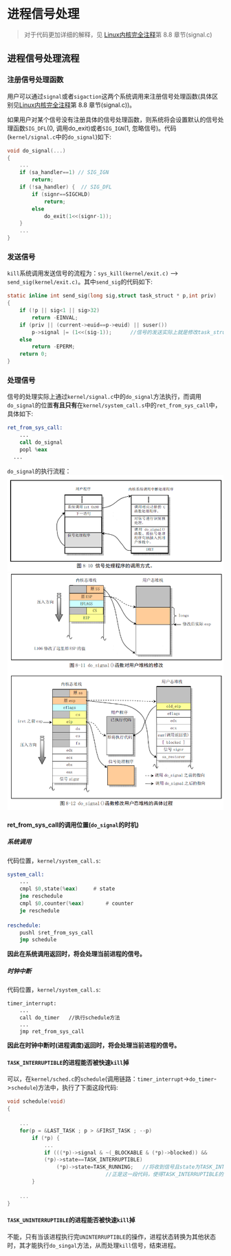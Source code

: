 # 进程信号处理
> 对于代码更加详细的解释，见 [Linux内核完全注释](https://github.com/lcdzhao/operating_system/tree/master/linux-0.1.1-labs/linux_0.1.1_%E6%B3%A8%E9%87%8A)第 8.8 章节(signal.c)

## 进程信号处理流程
### 注册信号处理函数
用户可以通过`signal`或者`sigaction`这两个系统调用来注册信号处理函数(具体区别见[Linux内核完全注释](https://github.com/lcdzhao/operating_system/tree/master/linux-0.1.1-labs/linux_0.1.1_%E6%B3%A8%E9%87%8A)第 8.8 章节(signal.c))。

如果用户对某个信号没有注册具体的信号处理函数，则系统将会设置默认的信号处理函数`SIG_DFL`(0, 调用do_exit)或者`SIG_IGN`(1, 忽略信号)。代码(`kernel/signal.c`中的`do_signal`)如下:
```C
void do_signal(...)
{
	...
	if (sa_handler==1) // SIG_IGN
		return;
	if (!sa_handler) {  // SIG_DFL
		if (signr==SIGCHLD)
			return;
		else
			do_exit(1<<(signr-1));
	}
	...
}
```
### 发送信号
`kill`系统调用发送信号的流程为：`sys_kill(kernel/exit.c)` ——> `send_sig(kernel/exit.c)`。其中`send_sig`的代码如下:
```C
static inline int send_sig(long sig,struct task_struct * p,int priv)
{
	if (!p || sig<1 || sig>32)
		return -EINVAL;
	if (priv || (current->euid==p->euid) || suser())
		p->signal |= (1<<(sig-1));      //信号的发送实际上就是修改task_struct的signal字段
	else
		return -EPERM;
	return 0;
}
```
### 处理信号
信号的处理实际上通过`kernel/signal.c`中的`do_signal`方法执行，而调用`do_signal`的位置**有且只有**在`kernel/system_call.s`中的`ret_from_sys_call`中，具体如下:
```asm
ret_from_sys_call:
	...
	call do_signal
	popl %eax
  ...
```

`do_signal`的执行流程：
 ![do_signal](README.assets/do_signal.png)
 ![stack_of_do_signal](README.assets/stack_of_do_signal.png)
 
#### ret_from_sys_call的调用位置(`do_signal`的时机)
##### 系统调用
代码位置，`kernel/system_call.s`:
```asm
system_call:
	...
	cmpl $0,state(%eax)		# state
	jne reschedule
	cmpl $0,counter(%eax)		# counter
	je reschedule

reschedule:
	pushl $ret_from_sys_call
	jmp schedule
```
**因此在系统调用返回时，将会处理当前进程的信号。**
#####  时钟中断
代码位置，`kernel/system_call.s`:
```
timer_interrupt:
	...
	call do_timer	//执行schedule方法
	...
	jmp ret_from_sys_call
```
**因此在时钟中断时(进程调度)返回时，将会处理当前进程的信号。**
#### `TASK_INTERRUPTIBLE`的进程能否被快速`kill`掉
可以，在`kernel/sched.c`的`schedule`(调用链路：`timer_interrupt`->`do_timer`->`schedule`)方法中，执行了下面这段代码:
```C
void schedule(void)
{
	
	...
	for(p = &LAST_TASK ; p > &FIRST_TASK ; --p)
		if (*p) {
			...
			if (((*p)->signal & ~(_BLOCKABLE & (*p)->blocked)) &&
			(*p)->state==TASK_INTERRUPTIBLE)
				(*p)->state=TASK_RUNNING;   //将收到信号且state为TASK_INTERRUPTIBLE的进程state改为TASK_RUNNING
							    //正是这一段代码，使得TASK_INTERRUPTIBLE的进程也可以快速响应信号
		}

	...
}
```
#### `TASK_UNINTERRUPTIBLE`的进程能否被快速`kill`掉
不能，只有当该进程执行完`UNINTERRUPTIBLE`的操作，进程状态转换为其他状态时，其才能执行`do_singal`方法，从而处理`kill`信号，结束进程。
